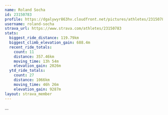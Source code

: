 ```yaml
---
name: Roland Socha
id: 23150783
profile: https://dgalywyr863hv.cloudfront.net/pictures/athletes/23150783/14745672/4/large.jpg
username: roland-socha
strava_url: https://www.strava.com/athletes/23150783
stats:
  biggest_ride_distance: 119.79km
  biggest_climb_elevation_gain: 688.4m
  recent_ride_totals:
    count: 11
    distance: 357.46km
    moving_time: 13h 54m
    elevation_gain: 2026m
  ytd_ride_totals:
    count: 27
    distance: 1066km
    moving_time: 46h 26m
    elevation_gain: 9287m
layout: strava_member
--- 
```

...
